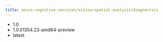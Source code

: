 ```yaml
---
title: azure-cognitive-services/vision/spatial-analysis/diagnostics
---
```

- 1.0
- 1.0.01354.23-amd64-preview
- latest
